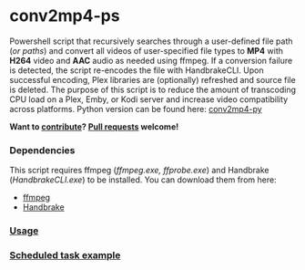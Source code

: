 # conv2mp4-ps
Powershell script that recursively searches through a user-defined file path (*or paths*) and convert all videos of user-specified file types to **MP4** with **H264** video and **AAC** audio as needed using ffmpeg. If a conversion failure is detected, the script re-encodes the file with HandbrakeCLI. Upon successful encoding, Plex libraries are (optionally) refreshed and source file is deleted. The purpose of this script is to reduce the amount of transcoding CPU load on a Plex, Emby, or Kodi server and increase video compatibility across platforms.
Python version can be found here: <a href="https://github.com/BrianDMG/conv2mp4-py">conv2mp4-py</a>

**Want to [contribute](docs/CONTRIBUTING.md)? [Pull requests](docs/PULL_REQUEST_TEMPLATE.md) welcome!**

### **Dependencies**
This script requires ffmpeg (*ffmpeg.exe, ffprobe.exe*) and Handbrake (*HandbrakeCLI.exe*) to be installed. You can download them from here:
* [ffmpeg](https://ffmpeg.org/download.html)
* [Handbrake](https://handbrake.fr/downloads.php)

### **[Usage](docs/USAGE.md)**

### **[Scheduled task example](docs/SCHEDULED_TASK.md)**